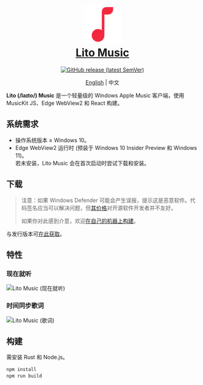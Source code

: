 <h1 align="center">
  <a href="#readme">
    <img src="/logo.svg" width="100" height="100" alt="Lito Music" /><br />
    Lito Music
  </a>
</h1>
<p align="center">
  <a href="https://github.com/lujjjh/lito/releases"><img alt="GitHub release (latest SemVer)" src="https://img.shields.io/github/v/release/lujjjh/lito?sort=semver" /></a>
</p>
<p align="center">
  <a href="README.md">English</a>
  |
  中文
</p>

**Lito (/laɪto/) Music** 是一个轻量级的 Windows Apple Music 客户端，使用 MusicKit JS、Edge WebView2 和 React 构建。

## 系统需求

- 操作系统版本 ≥ Windows 10。
- Edge WebView2 运行时 (预装于 Windows 10 Insider Preview 和 Windows 11)。  
  若未安装，Lito Music 会在首次启动时尝试下载和安装。

## 下载

> 注意：如果 Windows Defender 可能会产生误报，提示这是恶意软件。代码签名应当可以解决问题，但[其价格](https://www.google.com/search?q=code+signing+certificates+price)对开源软件开发者并不友好。
>
> 如果你对此感到介意，欢迎[在自己的机器上构建](#构建)。

与发行版本可[在此获取][releases]。

## 特性

### 现在就听

<img src="https://user-images.githubusercontent.com/3000535/134614721-7121c8d3-87d1-41cc-af19-9c506c2380b3.png" width="600" alt="Lito Music (现在就听)" />

### 时间同步歌词

<img src="https://user-images.githubusercontent.com/3000535/134615011-206617c5-d958-47d5-aef3-d9d541f366f7.png" width="600" alt="Lito Music (歌词)" />

## 构建

需安装 Rust 和 Node.js。

```powershell
npm install
npm run build
```

[releases]: https://github.com/lujjjh/lito/releases
